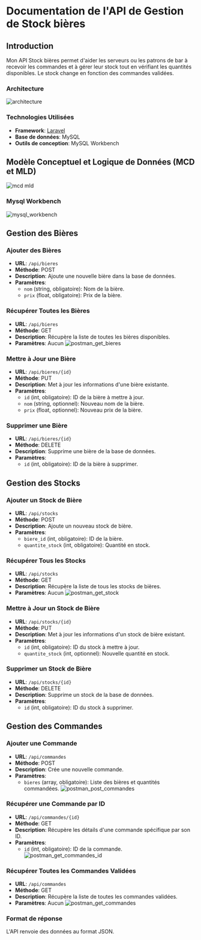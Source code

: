 # Documentation de l'API de Gestion de Stock bières

## Introduction

Mon API Stock bières permet d'aider les serveurs ou les patrons de bar à recevoir les commandes et à gérer leur stock tout en vérifiant les quantités disponibles. Le stock change en fonction des commandes validées.

### Architecture
![architecture](https://github.com/mourtadabel/archi-n-tiers/assets/146818987/e30cfd6b-9dd8-4f10-88bf-d954b894cc09)


### Technologies Utilisées

- **Framework**: [Laravel](https://laravel.com/)
- **Base de données**: MySQL
- **Outils de conception**: MySQL Workbench

## Modèle Conceptuel et Logique de Données (MCD et MLD)

  ![mcd mld](https://github.com/mourtadabel/archi-n-tiers/assets/146818987/f405c01b-88f7-4117-98d6-598e37c1f775)

### Mysql Workbench
![mysql_workbench](https://github.com/mourtadabel/archi-n-tiers/assets/146818987/4a26d868-83ac-421c-94ff-3584615e0ed2)


## Gestion des Bières

### Ajouter des Bières

- **URL**: `/api/bieres`
- **Méthode**: POST
- **Description**: Ajoute une nouvelle bière dans la base de données.
- **Paramètres**:
  - `nom` (string, obligatoire): Nom de la bière.
  - `prix` (float, obligatoire): Prix de la bière.

### Récupérer Toutes les Bières

- **URL**: `/api/bieres`
- **Méthode**: GET
- **Description**: Récupère la liste de toutes les bières disponibles.
- **Paramètres**: Aucun
![postman_get_bieres](https://github.com/mourtadabel/archi-n-tiers/assets/146818987/c7aba9a9-d751-4b6a-a5d4-292fb1a8dfb3)

### Mettre à Jour une Bière

- **URL**: `/api/bieres/{id}`
- **Méthode**: PUT
- **Description**: Met à jour les informations d'une bière existante.
- **Paramètres**:
  - `id` (int, obligatoire): ID de la bière à mettre à jour.
  - `nom` (string, optionnel): Nouveau nom de la bière.
  - `prix` (float, optionnel): Nouveau prix de la bière.

### Supprimer une Bière

- **URL**: `/api/bieres/{id}`
- **Méthode**: DELETE
- **Description**: Supprime une bière de la base de données.
- **Paramètres**:
  - `id` (int, obligatoire): ID de la bière à supprimer.

## Gestion des Stocks

### Ajouter un Stock de Bière

- **URL**: `/api/stocks`
- **Méthode**: POST
- **Description**: Ajoute un nouveau stock de bière.
- **Paramètres**:
  - `biere_id` (int, obligatoire): ID de la bière.
  - `quantite_stock` (int, obligatoire): Quantité en stock.

### Récupérer Tous les Stocks

- **URL**: `/api/stocks`
- **Méthode**: GET
- **Description**: Récupère la liste de tous les stocks de bières.
- **Paramètres**: Aucun
![postman_get_stock](https://github.com/mourtadabel/archi-n-tiers/assets/146818987/94dca687-3388-46f1-b519-dd0b5ee421ed)

### Mettre à Jour un Stock de Bière

- **URL**: `/api/stocks/{id}`
- **Méthode**: PUT
- **Description**: Met à jour les informations d'un stock de bière existant.
- **Paramètres**:
  - `id` (int, obligatoire): ID du stock à mettre à jour.
  - `quantite_stock` (int, optionnel): Nouvelle quantité en stock.

### Supprimer un Stock de Bière

- **URL**: `/api/stocks/{id}`
- **Méthode**: DELETE
- **Description**: Supprime un stock de la base de données.
- **Paramètres**:
  - `id` (int, obligatoire): ID du stock à supprimer.

## Gestion des Commandes

### Ajouter une Commande

- **URL**: `/api/commandes`
- **Méthode**: POST
- **Description**: Crée une nouvelle commande.
- **Paramètres**:
  - `bieres` (array, obligatoire): Liste des bières et quantités commandées.
![postman_post_commandes](https://github.com/mourtadabel/archi-n-tiers/assets/146818987/539df0ce-73f4-4415-b164-960d23849fb9)

### Récupérer une Commande par ID

- **URL**: `/api/commandes/{id}`
- **Méthode**: GET
- **Description**: Récupère les détails d'une commande spécifique par son ID.
- **Paramètres**:
  - `id` (int, obligatoire): ID de la commande.
![postman_get_commandes_id](https://github.com/mourtadabel/archi-n-tiers/assets/146818987/ce941375-6330-4c33-96c9-9951bd4cc7ac)

### Récupérer Toutes les Commandes Validées

- **URL**: `/api/commandes`
- **Méthode**: GET
- **Description**: Récupère la liste de toutes les commandes validées.
- **Paramètres**: Aucun
![postman_get_commandes](https://github.com/mourtadabel/archi-n-tiers/assets/146818987/a45ed630-d048-4295-af66-de87ccba7a11)

### Format de réponse
L'API renvoie des données au format JSON.
